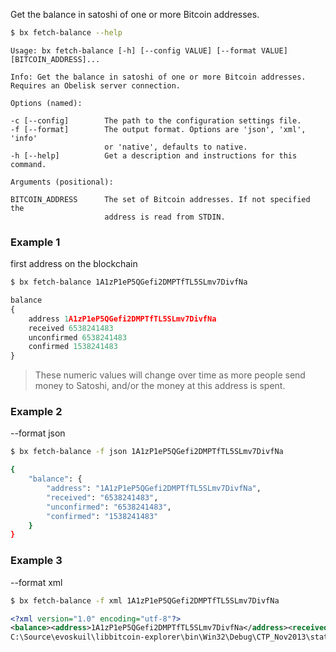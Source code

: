 Get the balance in satoshi of one or more Bitcoin addresses.
```sh
$ bx fetch-balance --help
```
```
Usage: bx fetch-balance [-h] [--config VALUE] [--format VALUE]           
[BITCOIN_ADDRESS]...                                                     

Info: Get the balance in satoshi of one or more Bitcoin addresses.       
Requires an Obelisk server connection.                                   

Options (named):

-c [--config]        The path to the configuration settings file.        
-f [--format]        The output format. Options are 'json', 'xml', 'info'
                     or 'native', defaults to native.                    
-h [--help]          Get a description and instructions for this command.

Arguments (positional):

BITCOIN_ADDRESS      The set of Bitcoin addresses. If not specified the  
                     address is read from STDIN.
```
### Example 1
first address on the blockchain
```sh
$ bx fetch-balance 1A1zP1eP5QGefi2DMPTfTL5SLmv7DivfNa
```
```js
balance
{
    address 1A1zP1eP5QGefi2DMPTfTL5SLmv7DivfNa
    received 6538241483
    unconfirmed 6538241483
    confirmed 1538241483
}
```

> These numeric values will change over time as more people send money to Satoshi, and/or the money at this address is spent.

### Example 2
--format json
```sh
$ bx fetch-balance -f json 1A1zP1eP5QGefi2DMPTfTL5SLmv7DivfNa
```
```sh
{
    "balance": {
        "address": "1A1zP1eP5QGefi2DMPTfTL5SLmv7DivfNa",
        "received": "6538241483",
        "unconfirmed": "6538241483",
        "confirmed": "1538241483"
    }
}
```
### Example 3
--format xml
```sh
$ bx fetch-balance -f xml 1A1zP1eP5QGefi2DMPTfTL5SLmv7DivfNa
```
```xml
<?xml version="1.0" encoding="utf-8"?>
<balance><address>1A1zP1eP5QGefi2DMPTfTL5SLmv7DivfNa</address><received>6538241483</received><unconfirmed>6538241483</unconfirmed><confirmed>1538241483</confirmed></balance>
C:\Source\evoskuil\libbitcoin-explorer\bin\Win32\Debug\CTP_Nov2013\static>
```